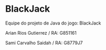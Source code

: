 # BlackJack
Equipe do projeto de Java do jogo: BlackJack

Arian Rios Gutierrez / RA: G851161

Sami Carvalho Saidah / RA: G8779J7
